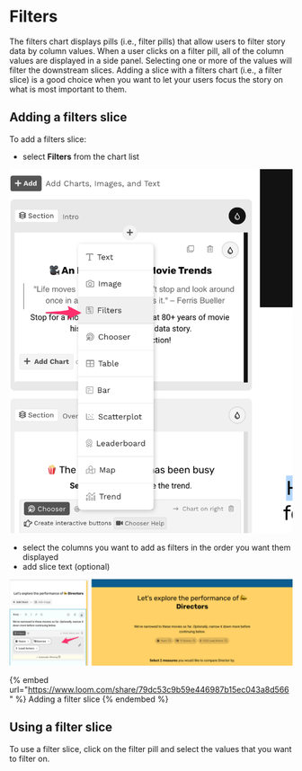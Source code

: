 # Filters

The filters chart displays pills (i.e., filter pills) that allow users to filter story data by column values. When a user clicks on a filter pill, all of the column values are displayed in a side panel. Selecting one or more of the values will filter the downstream slices. Adding a slice with a filters chart (i.e., a filter slice) is a good choice when you want to let your users focus the story on what is most important to them.&#x20;

## Adding a filters slice

To add a filters slice:

* select **Filters** from the chart list

![Select Filters from the dropdown](<../../../.gitbook/assets/image (389).png>)

* select the columns you want to add as filters in the order you want them displayed
* add slice text (optional)

![A filters slice](<../../../.gitbook/assets/image (376).png>)

{% embed url="https://www.loom.com/share/79dc53c9b59e446987b15ec043a8d566" %}
Adding a filter slice
{% endembed %}

## Using a filter slice

To use a filter slice, click on the filter pill and select the values that you want to filter on.&#x20;
